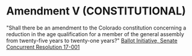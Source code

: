 # Amendment V (CONSTITUTIONAL)
"Shall there be an amendment to the Colorado constitution concerning a reduction in the age qualification for a member of the general assembly from twenty-five years to twenty-one years?"
[Ballot Initiative, Senate Concurrent Resolution 17-001](http://leg.colorado.gov/sites/default/files/initiative%2520referendum_vfinal.pdf)
